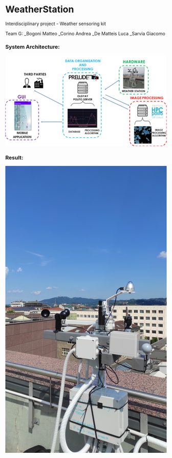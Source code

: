 # WeatherStation
Interdisciplinary project - Weather sensoring kit

Team G:
_Bogoni Matteo
_Corino Andrea
_De Matteis Luca
_Sarvia Giacomo


### System Architecture:
![alt text](Architecture.png "System Architecture")

### Result:
![alt text](Station.jpg "Realization")

